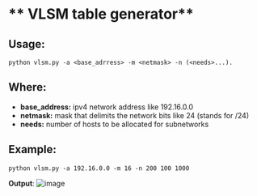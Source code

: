 # ** VLSM table generator**
## **Usage:**
``` python vlsm.py -a <base_adrress> -m <netmask> -n (<needs>...). ```
## Where:
  * **base_address:**  ipv4 network address like 192.16.0.0
  * **netmask:** mask that delimits the network bits like 24 (stands for /24)
  * **needs:** number of hosts to be allocated for subnetworks

## **Example**:
  ```python vlsm.py -a 192.16.0.0 -m 16 -n 200 100 1000```


**Output**:
![image](https://github.com/fbSans/unitools/assets/95938238/098a3108-b43a-4d10-bf09-675f88371de2)
